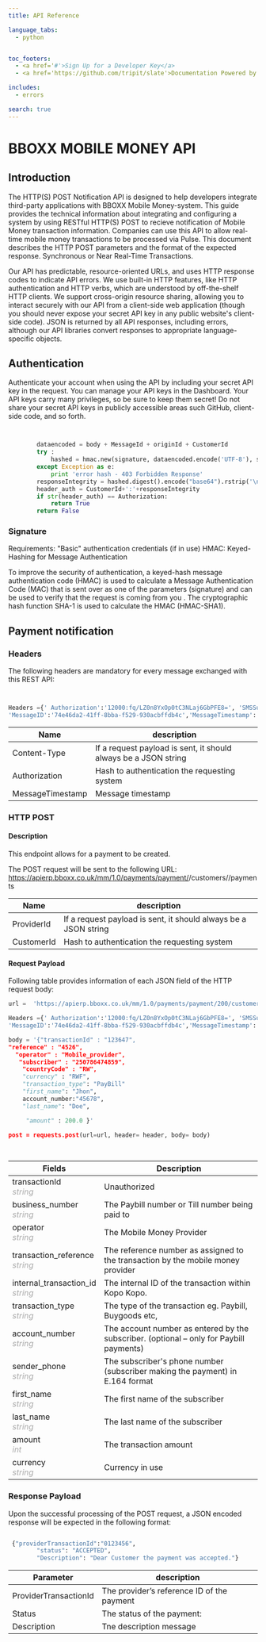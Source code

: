 ```yaml
---
title: API Reference

language_tabs:
  - python


toc_footers:
  - <a href='#'>Sign Up for a Developer Key</a>
  - <a href='https://github.com/tripit/slate'>Documentation Powered by Slate</a>

includes:
  - errors

search: true
---
```




# BBOXX MOBILE MONEY API

## Introduction

 The  HTTP(S) POST Notification API is designed to help developers integrate third-party applications with BBOXX Mobile Money-system. This guide provides the technical information about integrating and configuring a system by  using RESTful HTTP(S) POST to recieve notification of Mobile Money transaction information. Companies can use this API to allow real-time mobile money transactions to be processed via Pulse. This document describes the HTTP POST parameters and the format of the expected response.
Synchronous or Near Real-Time Transactions.

Our API has predictable, resource-oriented URLs, and uses HTTP response codes to indicate API errors. We use built-in HTTP features, like HTTP authentication and HTTP verbs, which are understood by off-the-shelf HTTP clients. We support cross-origin resource sharing, allowing you to interact securely with our API from a client-side web application (though you should never expose your secret API key in any public website's client-side code). JSON is returned by all API responses, including errors, although our API libraries convert responses to appropriate language-specific objects. 



## Authentication



Authenticate your account when using the API by including your secret API key in the request. You can manage your API keys in the Dashboard. Your API keys carry many privileges, so be sure to keep them secret! Do not share your secret API keys in publicly accessible areas such GitHub, client-side code, and so forth. 



```python


        dataencoded = body + MessageId + originId + CustomerId
        try :
            hashed = hmac.new(signature, dataencoded.encode('UTF-8'), sha1)
        except Exception as e:
            print 'error hash - 403 Forbidden Response'
        responseIntegrity = hashed.digest().encode("base64").rstrip('\n')
        header_auth = CustomerId+':'+responseIntegrity
        if str(header_auth) == Authorization:
            return True
        return False
```


### Signature

Requirements: "Basic" authentication credentials (if in use)
HMAC: Keyed-Hashing for Message Authentication

To improve the security of authentication, a keyed-hash message authentication code (HMAC) is used to calculate a Message Authentication Code (MAC) that is sent over as one of the parameters (signature) and can be used to verify that the request is coming from you . The cryptographic hash function SHA-1 is used to calculate the HMAC (HMAC-SHA1).




##  Payment notification


### Headers

The following headers are mandatory for every message exchanged with this REST API:


```python


Headers ={' Authorization':'12000:fq/LZ0n8YxOp0tC3NLaj6GbPFE8=', 'SMSSupport:Y' ,
'MessageID':'74e46da2-41ff-8bba-f529-930acbffdb4c','MessageTimestamp':'20161029113022'} 

```

Name | description 
---------- | ------- 
Content-Type | If a request payload is sent, it should always be a JSON string 
Authorization | Hash to authentication the requesting system 
MessageTimestamp |Message timestamp  



### HTTP POST


#### Description
This endpoint allows for a payment to be created. 


The POST request will be sent to the following URL:
https://apierp.bboxx.co.uk/mm/1.0/payments/payment/<Providerid>/customers/<CustomerId>/payments


Name | description 
---------- | ------- 
ProviderId | If a request payload is sent, it should always be a JSON string 
CustomerId | Hash to authentication the requesting system 






#### Request Payload
Following table provides information of each JSON field of the HTTP request body:

```python
url =  'https://apierp.bboxx.co.uk/mm/1.0/payments/payment/200/customers/12000/payments'

Headers ={' Authorization':'12000:fq/LZ0n8YxOp0tC3NLaj6GbPFE8=', 'SMSSupport:Y' ,
'MessageID':'74e46da2-41ff-8bba-f529-930acbffdb4c','MessageTimestamp':'20161029113022'} 

body = '{"transactionId" : "123647",
"reference" : "4526",
  "operator" : "Mobile_provider", 
   "subscriber" : "250786474859", 
    "countryCode" : "RW", 
    "currency" : "RWF", 
    "transaction_type": "PayBill"
    "first_name": "Jhon",
    account_number:"45678",
    "last_name": "Doe",

     "amount" : 200.0 }' 

post = requests.post(url=url, header= header, body= body)

      
```

Fields | Description 
----------| ------- 
transactionId <br><font color="DarkGray">_string_</font> | Unauthorized 
business_number<br><font color="DarkGray">_string_</font>  | The Paybill number or Till number being paid to 
operator<br><font color="DarkGray">_string_</font> | The Mobile Money Provider 
transaction_reference <br><font color="DarkGray">_string_</font>| The reference number as assigned to the transaction by the mobile money provider  
internal_transaction_id<br><font color="DarkGray">_string_</font> | The internal ID of the transaction within Kopo Kopo. 
transaction_type <br><font color="DarkGray">_string_</font>| The type of the transaction eg. Paybill, Buygoods etc, 
account_number <br><font color="DarkGray">_string_</font> | The account number as entered by the subscriber. (optional – only for Paybill payments) 
sender_phone <br><font color="DarkGray">_string_</font> | The subscriber's phone number (subscriber making the payment) in E.164 format 
first_name <br><font color="DarkGray">_string_</font> | The first name of the subscriber 
last_name <br><font color="DarkGray">_string_</font>| The last name of the subscriber 
amount <br><font color="DarkGray">_int_</font>| The transaction amount 
currency <br><font color="DarkGray">_string_</font> | Currency in use 



### Response Payload 


Upon the successful processing of the POST request, a JSON encoded response will be expected in the following format: 


```python

 {"providerTransactionId":"0123456",
        "status": "ACCEPTED",
        "Description": "Dear Customer the payment was accepted."}


```

Parameter | description 
---------- | ------- 
ProviderTransactionId | The  provider’s reference ID of the payment 
Status | The status of the payment: 
Description | Tne description message  










